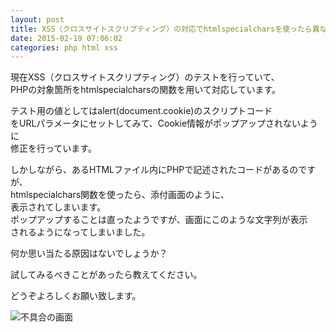 ```yaml
---
layout: post
title: XSS（クロスサイトスクリプティング）の対応でhtmlspecialcharsを使ったら異なる現象が発生
date: 2015-02-19 07:06:02
categories: php html xss
---
```

<!-- {% raw %} -->
<p>現在XSS（クロスサイトスクリプティング）のテストを行っていて、<br>
PHPの対象箇所をhtmlspecialcharsの関数を用いて対応しています。</p>

<p>テスト用の値としてはalert(document.cookie)のスクリプトコード<br>
をURLパラメータにセットしてみて、Cookie情報がポップアップされないように<br>
修正を行っています。</p>

<p>しかしながら、あるHTMLファイル内にPHPで記述されたコードがあるのですが、<br>
htmlspecialchars関数を使ったら、添付画面のように、<br>
表示されてしまいます。<br>
ポップアップすることは直ったようですが、画面にこのような文字列が表示<br>
されるようになってしまいました。</p>

<p>何か思い当たる原因はないでしょうか？</p>

<p>試してみるべきことがあったら教えてください。</p>

<p>どうぞよろしくお願い致します。</p>

<p><img src="https://i.stack.imgur.com/SxOPL.jpg" alt="不具合の画面"></p>
<!-- {% endraw %} -->
